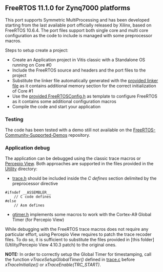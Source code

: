 ## FreeRTOS 11.1.0 for Zynq7000 platforms

This port supports Symmetric MultiProcessing and has been developed starting from the last available port officially released by Xilinx, based on FreeRTOS 10.6.4. The port files support both single core and multi core configuration as the code to include is managed with some preprocessor macros.   

Steps to setup create a project:
* Create an Application project in Vitis classic with a Standalone OS running on Core #0
* Include the FreeRTOS source and headers and the port files to the project
* Substitute the linker file automatically generated with the [provided linker file](build/lscript.ld) as it contains additional memory section for the correct initialization of Core #1
* Use the [provided FreeRTOSConfig.h](FreeRTOSConfig.h) as template to configure FreeRTOS as it contains some additional configuration macros
* Compile the code and start your application

### Testing

The code has been tested with a demo still not available on the [FreeRTOS-Community-Supported-Demos](https://github.com/Matth9814/FreeRTOS-Community-Supported-Demos) repository. 

### Application debug

The application can be debugged using the classic trace macros or [Percepio View](https://forums.freertos.org/t/new-free-trace-tool-from-percepio/22678). Both approaches are supported in the files provided in the [Utility](Utility/) directory:
* [trace.h](Utility/trace.h) should be included inside the _C defines_ section delimited by the preprocessor directive 
```
#ifndef __ASSEMBLER__
    // C code defines
#else
    // Asm defines
```
* [gtimer.h](Utility/gtimer.h) implements some macros to work with the Cortex-A9 Global Timer (for Percepio View)

While debugging with the FreeRTOS trace macros does not require any particular effort, using Percepio View requires to patch the trace recoder files. To do so, it is sufficient to substitute the files provided in [this folder](Utility/Percepio View 4.10.3 patch) to the original ones.

__NOTE:__ In order to correctly setup the Global Timer for timestamping, call the function _vTraceSetupGlobalTimer()_ defined in [trace.c](Utility/trace.c) before _xTraceInitialize()_ or _xTraceEnable(TRC_START)_.

